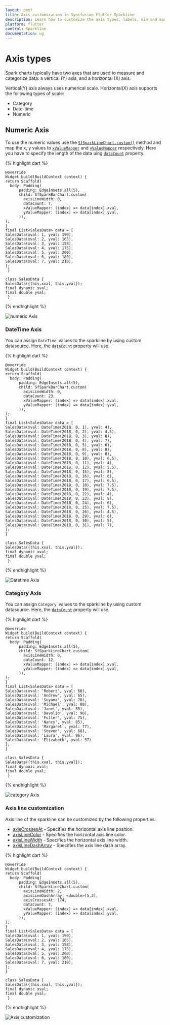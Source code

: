 ```yaml
---
layout: post
title: Axis customization in Syncfusion Flutter Sparkline
description: Learn how to customize the axis types, labels, min and max values, colors, width and dashArray of the Spark chart axis.
platform: flutter
control: Sparkline
documentation: ug
---
```


# Axis types

Spark charts typically have two axes that are used to measure and categorize data: a vertical (Y) axis, and a horizontal (X) axis.

Vertical(Y) axis always uses numerical scale. Horizontal(X) axis supports the following types of scale:

* Category
* Date-time
* Numeric

## Numeric Axis

To use the numeric values use the [`SfSparkLineChart.custom()`]() method and map the x, y values to [`xValueMapper`]() and [`yValueMapper`]() respectively. Here you have to specify the length of the data uing [`dataCount`]() property.

{% highlight dart %} 

    @override
    Widget build(BuildContext context) {
    return Scaffold(
      body: Padding(
          padding: EdgeInsets.all(5),
          child: SfSparkBarChart.custom(
            axisLineWidth: 0,
            dataCount: 7,
            xValueMapper: (index) => data[index].xval,
            yValueMapper: (index) => data[index].yval, 
          )),
    );
    }
    final List<SalesData> data = [
    SalesData(xval: 1, yval: 190),
    SalesData(xval: 2, yval: 165),
    SalesData(xval: 3, yval: 158),
    SalesData(xval: 4, yval: 175),
    SalesData(xval: 5, yval: 200),
    SalesData(xval: 6, yval: 180),
    SalesData(xval: 7, yval: 210),
    ]; 
     }
 
    class SalesData {
    SalesData({this.xval, this.yval});
    final dynamic xval;
    final double yval;
     }

{% endhighlight %}

![numeric Axis](images/axis-types/numeric.jpg)

### DateTime Axis

You can assign `DateTime `values to the sparkline by using custom datasource. Here, the [`dataCount`]() property will use.

{% highlight dart %} 

    @override
    Widget build(BuildContext context) {
    return Scaffold(
      body: Padding(
          padding: EdgeInsets.all(5),
          child: SfSparkBarChart.custom(
            axisLineWidth: 0,
            dataCount: 23,
            xValueMapper: (index) => data[index].xval,
            yValueMapper: (index) => data[index].yval, 
          )),
    );
    }
    final List<SalesData> data = [
    SalesData(xval: DateTime(2018, 0, 1), yval: 4),
    SalesData(xval: DateTime(2018, 0, 2), yval: 4.5),
    SalesData(xval: DateTime(2018, 0, 3), yval: 8),
    SalesData(xval: DateTime(2018, 0, 4), yval: 7),
    SalesData(xval: DateTime(2018, 0, 5), yval: 6),
    SalesData(xval: DateTime(2018, 0, 8), yval: 8),
    SalesData(xval: DateTime(2018, 0, 9), yval: 8),
    SalesData(xval: DateTime(2018, 0, 10), yval: 6.5),
    SalesData(xval: DateTime(2018, 0, 11), yval: 4),
    SalesData(xval: DateTime(2018, 0, 12), yval: 5.5),
    SalesData(xval: DateTime(2018, 0, 15), yval: 8),
    SalesData(xval: DateTime(2018, 0, 16), yval: 6),
    SalesData(xval: DateTime(2018, 0, 17), yval: 6.5),
    SalesData(xval: DateTime(2018, 0, 18), yval: 7.5),
    SalesData(xval: DateTime(2018, 0, 19), yval: 7.5),
    SalesData(xval: DateTime(2018, 0, 22), yval: 4),
    SalesData(xval: DateTime(2018, 0, 23), yval: 8),
    SalesData(xval: DateTime(2018, 0, 24), yval: 6),
    SalesData(xval: DateTime(2018, 0, 25), yval: 7.5),
    SalesData(xval: DateTime(2018, 0, 26), yval: 4.5),
    SalesData(xval: DateTime(2018, 0, 29), yval: 6),
    SalesData(xval: DateTime(2018, 0, 30), yval: 5),
    SalesData(xval: DateTime(2018, 0, 31), yval: 7),
    ];
    }
 
    class SalesData {
    SalesData({this.xval, this.yval});
    final dynamic xval;
    final double yval;
     }

{% endhighlight %}

![Datetime Axis](images/axis-types/datetime.jpg)

### Category Axis

You can assign `Category `values to the sparkline by using custom datasource. Here, the [`dataCount`]() property will use.

{% highlight dart %} 

    @override
    Widget build(BuildContext context) {
    return Scaffold(
      body: Padding(
          padding: EdgeInsets.all(5),
          child: SfSparkLineChart.custom(
            axisLineWidth: 0,
            dataCount: 12,
            xValueMapper: (index) => data[index].xval,
            yValueMapper: (index) => data[index].yval, 
          )),
    );
    }
    final List<SalesData> data = [
    SalesData(xval: 'Robert', yval: 60),
    SalesData(xval: 'Andrew', yval: 65),
    SalesData(xval: 'Suyama', yval: 70),
    SalesData(xval: 'Michael', yval: 80),
    SalesData(xval: 'Janet', yval: 55),
    SalesData(xval: 'Davolio', yval: 90),
    SalesData(xval: 'Fuller', yval: 75),
    SalesData(xval: 'Nancy', yval: 85),
    SalesData(xval: 'Margaret', yval: 77),
    SalesData(xval: 'Steven', yval: 68),
    SalesData(xval: 'Laura', yval: 96),
    SalesData(xval: 'Elizabeth', yval: 57)
    ];  
    }
 
    class SalesData {
    SalesData({this.xval, this.yval});
    final dynamic xval;
    final double yval;
     }

{% endhighlight %}

![category Axis](images/axis-types/category.jpg)

### Axis line customization

Axis line of the sparkline can be customized by the following properties.

* [axisCrossesAt]() - Specifies the horizontal axis line position.
* [axisLineColor]() - Specifies the horizontal axis line color.
* [axisLineWidth]() - Specifies the horizontal axis line width.
* [axisLineDashArray]() - Specifies the axis line dash array.


{% highlight dart %} 

    @override
    Widget build(BuildContext context) {
    return Scaffold(
      body: Padding(
          padding: EdgeInsets.all(5),
          child: SfSparkLineChart.custom(
            axisLineWidth: 2,
            axisLineDashArray: <double>[5,3],
            axisCrossesAt: 174,
            dataCount: 7,
            xValueMapper: (index) => data[index].xval,
            yValueMapper: (index) => data[index].yval, 
          )),
    );
    }
    final List<SalesData> data = [
    SalesData(xval: 1, yval: 190),
    SalesData(xval: 2, yval: 165),
    SalesData(xval: 3, yval: 158),
    SalesData(xval: 4, yval: 175),
    SalesData(xval: 5, yval: 200),
    SalesData(xval: 6, yval: 180),
    SalesData(xval: 7, yval: 210),
    ]; 
    }
    
    class SalesData {
    SalesData({this.xval, this.yval});
    final dynamic xval;
    final double yval;
     }

{% endhighlight %}

![Axis customization](images/axis-types/axis-customization.jpg)
